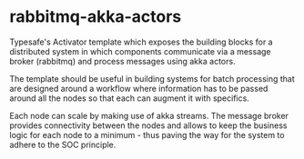 # rabbitmq-akka-actors

Typesafe's Activator template which exposes the building blocks for a distributed system in which components communicate via a message broker (rabbitmq) and process messages using akka actors.

The template should be useful in building systems for batch processing that are designed around a workflow where information has to be passed around all the nodes so that each can augment it with specifics.

Each node can scale by making use of akka streams. The message broker provides connectivity between the nodes and allows to keep the business logic for each node to a minimum - thus paving the way for the system to adhere to the SOC principle.


